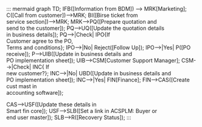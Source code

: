 ::: mermaid
 graph TD;
 IFB([Information from BDM]) --> MRK[Marketing];
C([Call from customer])-->MRK;
BI([Birse ticket from<br> service section])-->MRK;
MRK-->PQ([Prepare quotation and <br>send  to the customer]);
PQ-->UQ([Update the quotation details<br> in business details]);
PQ-->|Check| IPO{If<br>Customer agree to the PO,<br> Terms and conditions};
IPO-->|No| Reject([Follow Up]);
IPO-->|Yes| P([PO receive]);
P-->UIB([Update in business details and<br> PO implementation sheet]);
UIB-->CSM[Customer Support Manager];
CSM-->|Check| INC{ If <br>new customer?};
INC-->|No| UBD([Update in business details and<br> PO implementation sheet]);
INC-->|Yes| FIN[Finance];
FIN-->CAS([Create cust mast in<br> accounting software]);

CAS-->USF([Update these details in<br> Smart fin core]);
USF-->SLB([Set a link in ACSPLM: Buyer or <br> end user master]);
SLB-->R([Recovery Status]); 
:::
